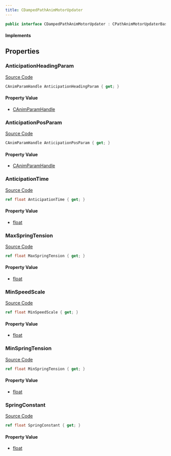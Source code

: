 ```yaml
---
title: CDampedPathAnimMotorUpdater
---
```


```csharp
public interface CDampedPathAnimMotorUpdater : CPathAnimMotorUpdaterBase, CAnimMotorUpdaterBase, ISchemaClass<CAnimMotorUpdaterBase>, ISchemaClass<CPathAnimMotorUpdaterBase>, ISchemaClass<CDampedPathAnimMotorUpdater>, ISchemaField, ISchemaClass, INativeHandle
```

#### Implements

## Properties

### AnticipationHeadingParam

[Source Code](https://github.com/swiftly-solution/swiftlys2/blob/main/managed/src/SwiftlyS2.Generated/Schemas/Interfaces/CDampedPathAnimMotorUpdater.cs#L23)

```csharp
CAnimParamHandle AnticipationHeadingParam { get; }
```

#### Property Value

- [CAnimParamHandle](/docs/api/shared/schemadefinitions/canimparamhandle)

### AnticipationPosParam

[Source Code](https://github.com/swiftly-solution/swiftlys2/blob/main/managed/src/SwiftlyS2.Generated/Schemas/Interfaces/CDampedPathAnimMotorUpdater.cs#L21)

```csharp
CAnimParamHandle AnticipationPosParam { get; }
```

#### Property Value

- [CAnimParamHandle](/docs/api/shared/schemadefinitions/canimparamhandle)

### AnticipationTime

[Source Code](https://github.com/swiftly-solution/swiftlys2/blob/main/managed/src/SwiftlyS2.Generated/Schemas/Interfaces/CDampedPathAnimMotorUpdater.cs#L17)

```csharp
ref float AnticipationTime { get; }
```

#### Property Value

- [float](https://learn.microsoft.com/dotnet/api/system.single)

### MaxSpringTension

[Source Code](https://github.com/swiftly-solution/swiftlys2/blob/main/managed/src/SwiftlyS2.Generated/Schemas/Interfaces/CDampedPathAnimMotorUpdater.cs#L29)

```csharp
ref float MaxSpringTension { get; }
```

#### Property Value

- [float](https://learn.microsoft.com/dotnet/api/system.single)

### MinSpeedScale

[Source Code](https://github.com/swiftly-solution/swiftlys2/blob/main/managed/src/SwiftlyS2.Generated/Schemas/Interfaces/CDampedPathAnimMotorUpdater.cs#L19)

```csharp
ref float MinSpeedScale { get; }
```

#### Property Value

- [float](https://learn.microsoft.com/dotnet/api/system.single)

### MinSpringTension

[Source Code](https://github.com/swiftly-solution/swiftlys2/blob/main/managed/src/SwiftlyS2.Generated/Schemas/Interfaces/CDampedPathAnimMotorUpdater.cs#L27)

```csharp
ref float MinSpringTension { get; }
```

#### Property Value

- [float](https://learn.microsoft.com/dotnet/api/system.single)

### SpringConstant

[Source Code](https://github.com/swiftly-solution/swiftlys2/blob/main/managed/src/SwiftlyS2.Generated/Schemas/Interfaces/CDampedPathAnimMotorUpdater.cs#L25)

```csharp
ref float SpringConstant { get; }
```

#### Property Value

- [float](https://learn.microsoft.com/dotnet/api/system.single)

